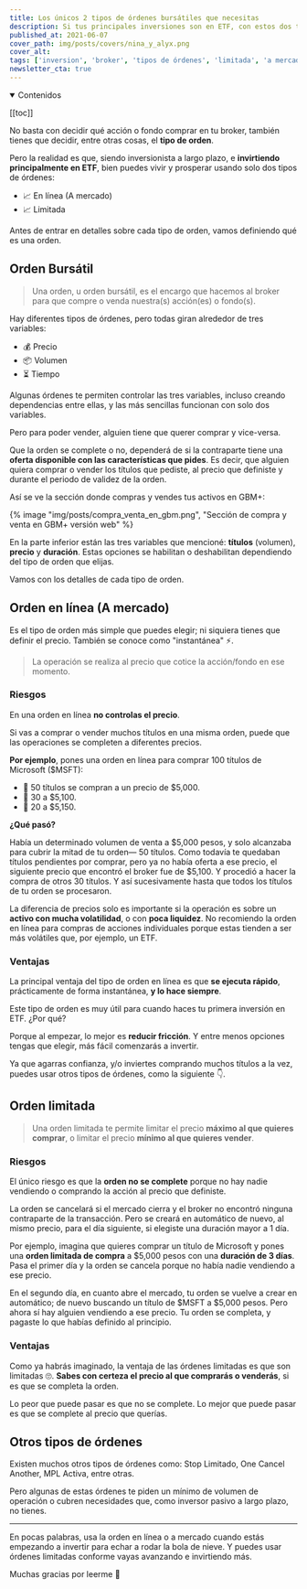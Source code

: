 ```yaml
---
title: Los únicos 2 tipos de órdenes bursátiles que necesitas
description: Si tus principales inversiones son en ETF, con estos dos tipos de órdenes sacas la chamba.
published_at: 2021-06-07
cover_path: img/posts/covers/nina_y_alyx.png
cover_alt:
tags: ['inversion', 'broker', 'tipos de órdenes', 'limitada', 'a mercado']
newsletter_cta: true
---
```


<details open>
  <summary>
    Contenidos
  </summary>

[[toc]]

</details>

No basta con decidir qué acción o fondo comprar en tu broker, también tienes que decidir, entre otras cosas, el **tipo de orden**.

Pero la realidad es que, siendo inversionista a largo plazo, e **invirtiendo principalmente en ETF**, bien puedes vivir y prosperar usando solo dos tipos de órdenes:
- 📈 En línea (A mercado)
- 📈 Limitada

Antes de entrar en detalles sobre cada tipo de orden, vamos definiendo qué es una orden.

## Orden Bursátil

> Una orden, u orden bursátil, es el encargo que hacemos al broker para que compre o venda nuestra(s) acción(es) o fondo(s).

Hay diferentes tipos de órdenes, pero todas giran alrededor de tres variables:
- 💰 Precio
- 📦 Volumen
- ⏳ Tiempo

Algunas órdenes te permiten controlar las tres variables, incluso creando dependencias entre ellas, y las más sencillas funcionan con solo dos variables.

Pero para poder vender, alguien tiene que querer comprar y vice-versa.

Que la orden se complete o no, dependerá de si la contraparte tiene una **oferta disponible con las características que pides**. Es decir, que alguien quiera comprar o vender los títulos que pediste, al precio que definiste y durante el periodo de validez de la orden.

Así se ve la sección donde compras y vendes tus activos en GBM+:

{% image "img/posts/compra_venta_en_gbm.png", "Sección de compra y venta en GBM+ versión web" %}

En la parte inferior están las tres variables que mencioné: **títulos** (volumen), **precio** y **duración**. Estas opciones se habilitan o deshabilitan dependiendo del tipo de orden que elijas.

Vamos con los detalles de cada tipo de orden.

## Orden en línea (A mercado)

Es el tipo de orden más simple que puedes elegir; ni siquiera tienes que definir el precio. También se conoce como "instantánea" ⚡️.

> La operación se realiza al precio que cotice la acción/fondo en ese momento.

### Riesgos

En una orden en línea **no controlas el precio**.

Si vas a comprar o vender muchos títulos en una misma orden, puede que las operaciones se completen a diferentes precios.

**Por ejemplo**, pones una orden en línea para comprar 100 títulos de Microsoft ($MSFT):
- 🛒 50 títulos se compran a un precio de $5,000.
- 🛒 30 a $5,100.
- 🛒 20 a $5,150.

**¿Qué pasó?**

Había un determinado volumen de venta a $5,000 pesos, y solo alcanzaba para cubrir la mitad de tu orden— 50 títulos. Como todavía te quedaban títulos pendientes por comprar, pero ya no había oferta a ese precio, el siguiente precio que encontró el broker fue de $5,100. Y procedió a hacer la compra de otros 30 títulos. Y así sucesivamente hasta que todos los títulos de tu orden se procesaron.

La diferencia de precios solo es importante si la operación es sobre un **activo con mucha volatilidad**, o con **poca liquidez**. No recomiendo la orden en línea para compras de acciones individuales porque estas tienden a ser más volátiles que, por ejemplo, un ETF.

### Ventajas

La principal ventaja del tipo de orden en línea es que **se ejecuta rápido**, prácticamente de forma instantánea, **y lo hace siempre**.

Este tipo de orden es muy útil para cuando haces tu primera inversión en ETF. ¿Por qué?

Porque al empezar, lo mejor es <span class="annotated">**reducir fricción**</span>. Y entre menos opciones tengas que elegir, más fácil comenzarás a invertir.

Ya que agarras confianza, y/o inviertes comprando muchos títulos a la vez, puedes usar otros tipos de órdenes, como la siguiente 👇.

## Orden limitada

> Una orden limitada te permite limitar el precio **máximo al que quieres comprar**, o limitar el precio **mínimo al que quieres vender**.

### Riesgos

El único riesgo es que la **orden no se complete** porque no hay nadie vendiendo o comprando la acción al precio que definiste.

La orden se cancelará si el mercado cierra y el broker no encontró ninguna contraparte de la transacción. Pero se creará en automático de nuevo, al mismo precio, para el día siguiente, si elegiste una duración mayor a 1 día.

Por ejemplo, imagina que quieres comprar un título de Microsoft y pones una **orden limitada de compra** a $5,000 pesos con una **duración de 3 días**. Pasa el primer día y la orden se cancela porque no había nadie vendiendo a ese precio.

En el segundo día, en cuanto abre el mercado, tu orden se vuelve a crear en automático; de nuevo buscando un título de $MSFT a $5,000 pesos. Pero ahora sí hay alguien vendiendo a ese precio. Tu orden se completa, y pagaste lo que habías definido al principio.

### Ventajas

Como ya habrás imaginado, la ventaja de las órdenes limitadas es que son limitadas 🙄. **Sabes con certeza el precio al que comprarás o venderás**, si es que se completa la orden.

Lo peor que puede pasar es que no se complete. Lo mejor que puede pasar es que se complete al precio que querías.

## Otros tipos de órdenes

Existen muchos otros tipos de órdenes como: Stop Limitado, One Cancel Another, MPL Activa, entre otras.

Pero algunas de estas órdenes te piden un mínimo de volumen de operación o cubren necesidades que, como inversor pasivo a largo plazo, no tienes.

***

En pocas palabras, usa la orden en línea o a mercado cuando estás empezando a invertir para echar a rodar la bola de nieve. Y puedes usar órdenes limitadas conforme vayas avanzando e invirtiendo más.

Muchas gracias por leerme 💙
